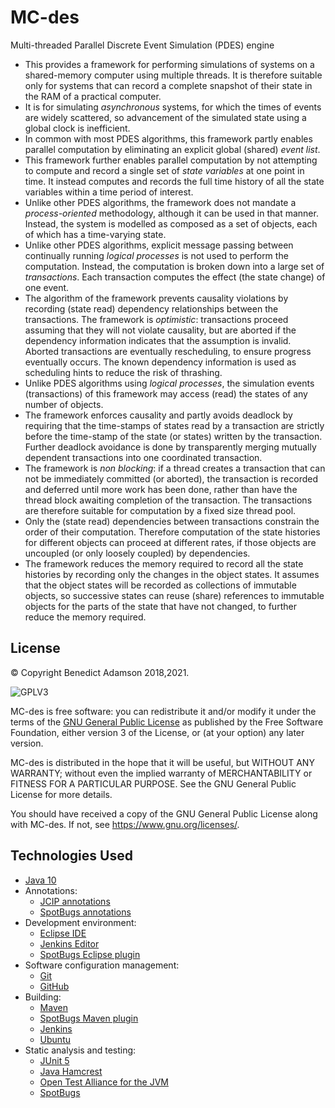 # MC-des
Multi-threaded Parallel Discrete Event Simulation (PDES) engine

* This provides a framework for performing simulations of systems on
a shared-memory computer using multiple threads. It is therefore suitable
only for systems that can record a complete snapshot of their state in the
RAM of a practical computer.
* It is for simulating _asynchronous_ systems, for which the times
of events are widely scattered, so advancement of the simulated state using a
global clock is inefficient.
* In common with most PDES algorithms, this framework partly enables
parallel computation by eliminating an explicit global (shared) _event
list_.
* This framework further enables parallel computation by not attempting to
compute and record a single set of _state variables_ at one point in
time. It instead computes and records the full time history of all the state
variables within a time period of interest.
* Unlike other PDES algorithms, the framework does not mandate a
_process-oriented_ methodology, although it can be used in that manner.
Instead, the system is modelled as composed as a set of objects, each of
which has a time-varying state.
* Unlike other PDES algorithms, explicit message passing between
continually running _logical processes_ is not used to perform the
computation. Instead, the computation is broken down into a large set of
_transactions_. Each transaction computes the effect (the state
change) of one event.
* The algorithm of the framework prevents causality violations by recording
(state read) dependency relationships between the transactions. The framework
is _optimistic_: transactions proceed assuming that they will not
violate causality, but are aborted if the dependency information indicates
that the assumption is invalid. Aborted transactions are eventually
rescheduling, to ensure progress eventually occurs. The known dependency
information is used as scheduling hints to reduce the risk of thrashing.
* Unlike PDES algorithms using _logical processes_, the simulation
events (transactions) of this framework may access (read) the states of any
number of objects.
* The framework enforces causality and partly avoids deadlock by requiring
that the time-stamps of states read by a transaction are strictly before the
time-stamp of the state (or states) written by the transaction. Further
deadlock avoidance is done by transparently merging mutually dependent
transactions into one coordinated transaction.
* The framework is _non blocking_: if a thread creates a
transaction that can not be immediately committed (or aborted), the
transaction is recorded and deferred until more work has been done, rather
than have the thread block awaiting completion of the transaction. The
transactions are therefore suitable for computation by a fixed size thread
pool.
* Only the (state read) dependencies between transactions constrain the
order of their computation. Therefore computation of the state histories for
different objects can proceed at different rates, if those objects are
uncoupled (or only loosely coupled) by dependencies.
* The framework reduces the memory required to record all the state
histories by recording only the changes in the object states. It assumes that
the object states will be recorded as collections of immutable objects, so
successive states can reuse (share) references to immutable objects for the
parts of the state that have not changed, to further reduce the memory
required.
</ul>

## License

© Copyright Benedict Adamson 2018,2021.
 
![GPLV3](https://www.gnu.org/graphics/gplv3-with-text-136x68.png)

MC-des is free software: you can redistribute it and/or modify
it under the terms of the
[GNU General Public License](https://www.gnu.org/licenses/gpl.html)
as published by the Free Software Foundation, either version 3 of the License, or
(at your option) any later version.

MC-des is distributed in the hope that it will be useful,
but WITHOUT ANY WARRANTY; without even the implied warranty of
MERCHANTABILITY or FITNESS FOR A PARTICULAR PURPOSE.  See the
GNU General Public License for more details.

You should have received a copy of the GNU General Public License
along with MC-des.  If not, see <https://www.gnu.org/licenses/>.


## Technologies Used

* [Java 10](https://docs.oracle.com/javase/10/)
* Annotations:
    * [JCIP annotations](http://jcip.net/annotations/doc/net/jcip/annotations/package-summary.html)
    * [SpotBugs annotations](https://javadoc.io/doc/com.github.spotbugs/spotbugs-annotations/3.1.8)
* Development environment:
    * [Eclipse IDE](https://www.eclipse.org/ide/)
    * [Jenkins Editor](https://github.com/de-jcup/eclipse-jenkins-editor)
    * [SpotBugs Eclipse plugin](https://marketplace.eclipse.org/content/spotbugs-eclipse-plugin)
* Software configuration management:
     * [Git](https://git-scm.com/)
     * [GitHub](https://github.com)
* Building:
    * [Maven](https://maven.apache.org/)
    * [SpotBugs Maven plugin](https://spotbugs.github.io/spotbugs-maven-plugin/index.html)
    * [Jenkins](https://jenkins.io/)
    * [Ubuntu](http://ubuntu.com)
* Static analysis and testing:
    * [JUnit 5](https://junit.org/junit5/)
    * [Java Hamcrest](http://hamcrest.org/JavaHamcrest/)
    * [Open Test Alliance for the JVM](https://github.com/ota4j-team/opentest4j)
    * [SpotBugs](https://spotbugs.github.io/)
